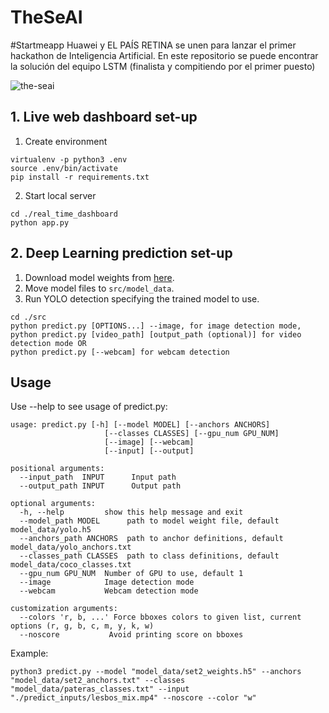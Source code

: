 # TheSeAI
#Startmeapp Huawei y EL PAÍS RETINA se unen para lanzar el primer hackathon de Inteligencia Artificial. En este repositorio se puede encontrar la solución del equipo LSTM (finalista y compitiendo por el primer puesto) 

![the-seai](https://github.com/XPi2/startmeapp-hackaton-lstm/blob/master/theseai.gif)


## 1. Live web dashboard set-up
1. Create environment
```
virtualenv -p python3 .env
source .env/bin/activate
pip install -r requirements.txt
```
2. Start local server
```
cd ./real_time_dashboard
python app.py
```

## 2. Deep Learning prediction set-up

1. Download model weights from [here](https://drive.google.com/drive/folders/1zG9meAedyeCRKdn9ITongVCa8vIInBxM?usp=sharing).
2. Move model files to `src/model_data`.
3. Run YOLO detection specifying the trained model to use.
```
cd ./src
python predict.py [OPTIONS...] --image, for image detection mode,
python predict.py [video_path] [output_path (optional)] for video detection mode OR
python predict.py [--webcam] for webcam detection
```

## Usage
Use --help to see usage of predict.py:
```
usage: predict.py [-h] [--model MODEL] [--anchors ANCHORS]
                     [--classes CLASSES] [--gpu_num GPU_NUM]
                     [--image] [--webcam]
                     [--input] [--output]

positional arguments:
  --input_path  INPUT      Input path
  --output_path INPUT      Output path

optional arguments:
  -h, --help         show this help message and exit
  --model_path MODEL      path to model weight file, default model_data/yolo.h5
  --anchors_path ANCHORS  path to anchor definitions, default model_data/yolo_anchors.txt
  --classes_path CLASSES  path to class definitions, default model_data/coco_classes.txt
  --gpu_num GPU_NUM  Number of GPU to use, default 1
  --image            Image detection mode
  --webcam           Webcam detection mode

customization arguments:
  --colors 'r, b, ...' Force bboxes colors to given list, current options (r, g, b, c, m, y, k, w)
  --noscore           Avoid printing score on bboxes
```
Example:
```
python3 predict.py --model "model_data/set2_weights.h5" --anchors "model_data/set2_anchors.txt" --classes "model_data/pateras_classes.txt" --input "./predict_inputs/lesbos_mix.mp4" --noscore --color "w"
```

